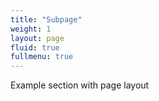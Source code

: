 ```yaml
---
title: "Subpage"
weight: 1
layout: page
fluid: true
fullmenu: true
---
```


Example section with page layout
